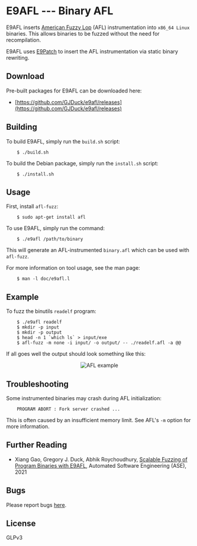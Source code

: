 # E9AFL --- Binary AFL

E9AFL inserts [American Fuzzy Lop](https://github.com/google/AFL)
(AFL) instrumentation into `x86_64 Linux` binaries.
This allows binaries to be fuzzed without the need for recompilation.

E9AFL uses [E9Patch](https://github.com/GJDuck/e9patch) to insert the
AFL instrumentation via static binary rewriting.

## Download

Pre-built packages for E9AFL can be downloaded here:

* [https://github.com/GJDuck/e9afl/releases](https://github.com/GJDuck/e9afl/releases)

## Building

To build E9AFL, simply run the `build.sh` script:

        $ ./build.sh

To build the Debian package, simply run the `install.sh` script:

        $ ./install.sh

## Usage

First, install `afl-fuzz`:

        $ sudo apt-get install afl

To use E9AFL, simply run the command:

        $ ./e9afl /path/to/binary

This will generate an AFL-instrumented `binary.afl` which can be
used with `afl-fuzz`.

For more information on tool usage, see the man page:

        $ man -l doc/e9afl.l

## Example

To fuzz the binutils `readelf` program:

        $ ./e9afl readelf
        $ mkdir -p input
        $ mkdir -p output
        $ head -n 1 `which ls` > input/exe
        $ afl-fuzz -m none -i input/ -o output/ -- ./readelf.afl -a @@

If all goes well the output should look something like this:

<p align="center">
<img src="imgs/example.png"
     alt="AFL example">
</p>

## Troubleshooting

Some instrumented binaries may crash during AFL initialization:

        PROGRAM ABORT : Fork server crashed ...

This is often caused by an insufficient memory limit.
See AFL's `-m` option for more information.

## Further Reading

* Xiang Gao, Gregory J. Duck, Abhik Roychoudhury, [Scalable Fuzzing of Program Binaries with E9AFL](https://www.comp.nus.edu.sg/~gregory/papers/e9afl.pdf), Automated Software Engineering (ASE), 2021

## Bugs

Please report bugs [here](https://github.com/GJDuck/e9afl/issues).

## License

GLPv3

